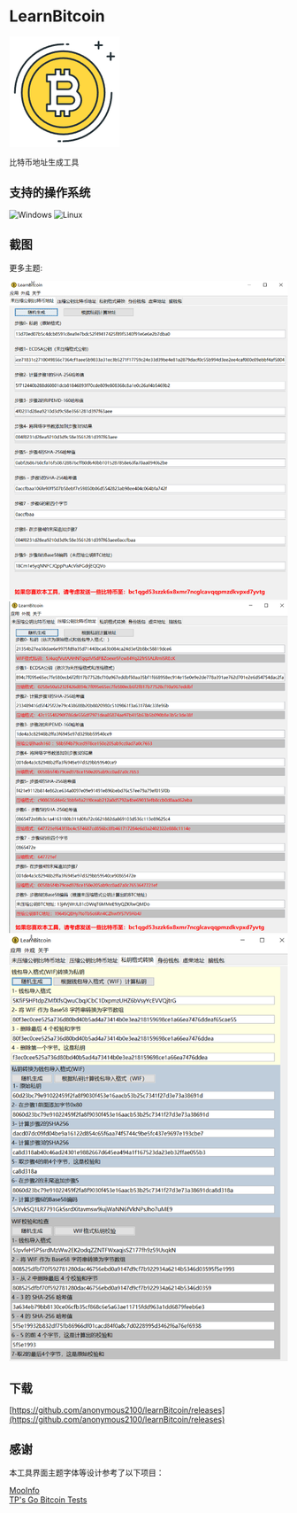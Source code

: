 # LearnBitcoin
![logo](assets/windows/bitcoin.png)

比特币地址生成工具


## 支持的操作系统
![Windows](https://img.shields.io/badge/Windows-0078D6?style=for-the-badge&logo=windows&logoColor=A8E4A0)
![Linux](https://img.shields.io/badge/Linux-FCC624?style=for-the-badge&logo=linux&logoColor=black)

## 截图


更多主题:

![Theme](assets/screenshots/1.png)
![Theme](assets/screenshots/2.png)
![Theme](assets/screenshots/3.png)



## 下载
[https://github.com/anonymous2100/learnBitcoin/releases](https://github.com/anonymous2100/learnBitcoin/releases)  

## 感谢
本工具界面主题字体等设计参考了以下项目：

[MooInfo](https://github.com/rememberber/MooInfo)   
[TP's Go Bitcoin Tests](https://gobittest.appspot.com/) 
